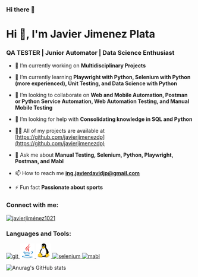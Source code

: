 ### Hi there 👋

<h1>Hi 👋, I'm Javier Jimenez Plata</h1>
<h3>QA TESTER | Junior Automator | Data Science Enthusiast</h3>

- 🔭 I’m currently working on **Multidisciplinary Projects**

- 🌱 I’m currently learning **Playwright with Python, Selenium with Python (more experienced), Unit Testing, and Data Science with Python**

- 👯 I’m looking to collaborate on **Web and Mobile Automation, Postman or Python Service Automation, Web Automation Testing, and Manual Mobile Testing**

- 🤝 I’m looking for help with **Consolidating knowledge in SQL and Python**

- 👨‍💻 All of my projects are available at [https://github.com/javierjimenezdp](https://github.com/javierjimenezdp)

- 💬 Ask me about **Manual Testing, Selenium, Python, Playwright, Postman, and Mabl**

- 📫 How to reach me **ing.javierdavidjp@gmail.com**

- ⚡ Fun fact **Passionate about sports**

<h3>Connect with me:</h3>
<p>
<a href="https://linkedin.com/in/javierjiménez1021" target="blank"><img src="https://raw.githubusercontent.com/rahuldkjain/github-profile-readme-generator/master/src/images/icons/Social/linked-in-alt.svg" alt="javierjiménez1021" height="30" width="40" /></a>
</p>

<h3 align="left">Languages and Tools:</h3>
<p align="left">
  <a href="https://git-scm.com/" target="_blank" rel="noreferrer"> <img src="https://www.vectorlogo.zone/logos/git-scm/git-scm-icon.svg" alt="git" width="40" height="40"/> </a>
  <a href="https://www.java.com" target="_blank" rel="noreferrer"> <img src="https://raw.githubusercontent.com/devicons/devicon/master/icons/java/java-original.svg" alt="java" width="40" height="40"/> </a>
  <a href="https://www.linux.org/" target="_blank" rel="noreferrer"> <img src="https://raw.githubusercontent.com/devicons/devicon/master/icons/linux/linux-original.svg" alt="linux" width="40" height="40"/> </a>
  <a href="https://www.selenium.dev" target="_blank" rel="noreferrer"> <img src="https://raw.githubusercontent.com/detain/svg-logos/780f25886640cef088af994181646db2f6b1a3f8/svg/selenium-logo.svg" alt="selenium" width="40" height="40"/> </a>
  <a href="https://www.mabl.com" target="_blank" rel="noreferrer"> <img src="https://www.mabl.com/wp-content/themes/mabl2020/img/logos/mabl-logo.svg" alt="mabl" width="40" height="40"/> </a>
</p>

![Anurag's GitHub stats](https://github-readme-stats.vercel.app/api?username=javierjimenezdp&show_icons=true&theme=dark)


